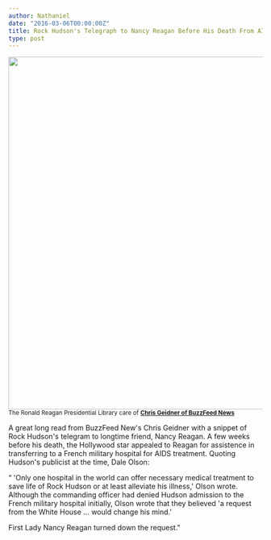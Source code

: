 ```yaml
---
author: Nathaniel
date: "2016-03-06T00:00:00Z"
title: Rock Hudson's Telegraph to Nancy Reagan Before His Death From AIDS
type: post
---
```


<img src="{{ site.baseurl }}/assets/reagannote.jpg" alt="" width="700px"/>

<small>
The Ronald Reagan Presidential Library care of <strong><a href="http://www.buzzfeed.com/chrisgeidner/nancy-reagan-turned-down-rock-hudsons-plea-for-help-seven-we#.tdjDew1BDZ">Chris Geidner of BuzzFeed News</a></strong>
</small>


A great long read from BuzzFeed New's Chris Geidner with a snippet of Rock Hudson's telegram to longtime friend, Nancy Reagan. A few weeks before his death, the Hollywood star appealed to Reagan for assistence in transferring to a French military hospital for AIDS treatment. Quoting Hudson's publicist at the time, Dale Olson: 

“ 'Only one hospital in the world can offer necessary medical treatment to save life of Rock Hudson or at least alleviate his illness,' Olson wrote. Although the commanding officer had denied Hudson admission to the French military hospital initially, Olson wrote that they believed 'a request from the White House … would change his mind.'

First Lady Nancy Reagan turned down the request."